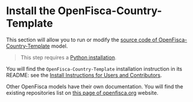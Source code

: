 # Install the OpenFisca-Country-Template

This section will allow you to run or modify the [source code of OpenFisca-Country-Template](https://github.com/openfisca/country-template) model.

> This step requires a [Python installation](./install-python.md).

You will find the `OpenFisca-Country-Template` installation instruction in its README: see the [Install Instructions for Users and Contributors](https://github.com/openfisca/country-template#install-instructions-for-users-and-contributors).

Other OpenFisca models have their own documentation. You will find the existing repositories list on [this page of openfisca.org](https://openfisca.org/en/countries/) website.
